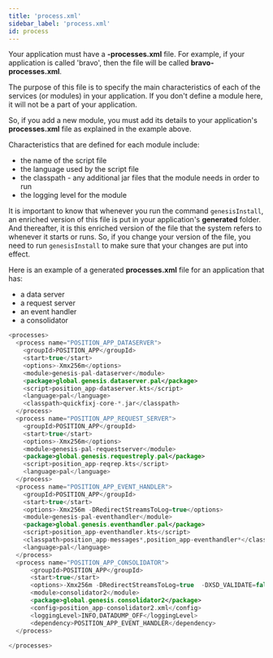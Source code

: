 ```yaml
---
title: 'process.xml'
sidebar_label: 'process.xml'
id: process
---
```


Your application must have a **-processes.xml** file. For example, if your application is called 'bravo', then the file will be called **bravo-processes.xml**.

The purpose of this file is to specify the main characteristics of each of the services (or modules) in your application. If you don't define a module here, it will not be a part of your application.

So, if you add a new module, you must add its details to your application's **processes.xml** file as explained in the example above.

Characteristics that are defined for each module include:
- the name of the script file
- the language used by the script file
- the classpath - any additional jar files that the module needs in order to run
- the logging level for the module

It is important to know that whenever you run the command `genesisInstall`, an enriched version of this file is put in your application's **generated** folder. And thereafter, it is this enriched version of the file that the system refers to whenever it starts or runs. So, if you change your version of the file, you need to run `genesisInstall` to make sure that your changes are put into effect.

Here is an example of a generated **processes.xml** file for an application that has:

- a data server
- a request server
- an event handler
- a consolidator

```kotlin
<processes>
  <process name="POSITION_APP_DATASERVER">
    <groupId>POSITION_APP</groupId>
    <start>true</start>
    <options>-Xmx256m</options>
    <module>genesis-pal-dataserver</module>
    <package>global.genesis.dataserver.pal</package>
    <script>position_app-dataserver.kts</script>
    <language>pal</language>
    <classpath>quickfixj-core-*.jar</classpath>
  </process>
  <process name="POSITION_APP_REQUEST_SERVER">
    <groupId>POSITION_APP</groupId>
    <start>true</start>
    <options>-Xmx256m</options>
    <module>genesis-pal-requestserver</module>
    <package>global.genesis.requestreply.pal</package>
    <script>position_app-reqrep.kts</script>
    <language>pal</language>
  </process>
  <process name="POSITION_APP_EVENT_HANDLER">
    <groupId>POSITION_APP</groupId>
    <start>true</start>
    <options>-Xmx256m -DRedirectStreamsToLog=true</options>
    <module>genesis-pal-eventhandler</module>
    <package>global.genesis.eventhandler.pal</package>
    <script>position_app-eventhandler.kts</script>
    <classpath>position_app-messages*,position_app-eventhandler*</classpath>
    <language>pal</language>
  </process>
  <process name="POSITION_APP_CONSOLIDATOR">
      <groupId>POSITION_APP</groupId>
      <start>true</start>
      <options>-Xmx256m -DRedirectStreamsToLog=true  -DXSD_VALIDATE=false</options>
      <module>consolidator2</module>
      <package>global.genesis.consolidator2</package>
      <config>position_app-consolidator2.xml</config>
      <loggingLevel>INFO,DATADUMP_OFF</loggingLevel>
      <dependency>POSITION_APP_EVENT_HANDLER</dependency>
  </process>
  
</processes>

```
